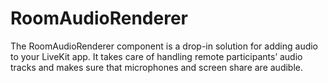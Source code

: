 <!--
!!!! Autogenerated File !!!!
This file was created by @livekit/components-docs-gen and should not be changed manually.
The contents of this file can be replaced at any time which would lead to the loss of all manual changes.
-->

# RoomAudioRenderer

The RoomAudioRenderer component is a drop-in solution for adding audio to your LiveKit app. It takes care of handling remote participants’ audio tracks and makes sure that microphones and screen share are audible.

